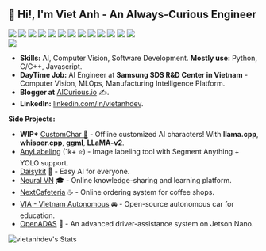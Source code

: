 
## 👋 Hi!, I'm Viet Anh - An Always-Curious Engineer

<div style="clear:both; width: 100%;"> 
<img src="https://img.shields.io/badge/C++-00599C.svg?logo=c%2B%2B&style=flat"> 
<img src="https://img.shields.io/badge/Python-f9d64e.svg?logo=python&style=flat"> 
<img src="https://img.shields.io/badge/HTML5-222222.svg?logo=html5&style=flat">
<img src="https://img.shields.io/badge/CSS3-1572B6.svg?logo=css3&style=flat"> 
<img src="https://img.shields.io/badge/Javascript-3577c4.svg?logo=javascript&style=flat"> 
<img src="https://img.shields.io/badge/TensorFlow-aa4c00.svg?logo=tensorflow&style=flat"> 
<img src="https://img.shields.io/badge/PyTorch-f9d64e.svg?logo=pytorch&style=flat"> 
<img src="https://img.shields.io/badge/OpenCV-FF0000.svg?logo=opencv&style=flat"> 
<img src="https://img.shields.io/badge/Qt-222222.svg?logo=qt"> 
<img src="https://img.shields.io/badge/Raspberry%20Pi-C51A4A.svg?logo=Raspberry%20Pi&style=flat"> 
<img src="https://img.shields.io/badge/Jetson-blue.svg?logo=NVIDIA&style=flat"> 
<img src="https://img.shields.io/badge/-Docker-00599C.svg?logo=docker&style=flat"> 
<img src="https://img.shields.io/badge/-Kubernetes-white.svg?logo=kubernetes&style=flat">
</div>
<img src="https://komarev.com/ghpvc/?username=vietanhdev"> 

- **Skills:** AI, Computer Vision, Software Development. **Mostly use:** Python, C/C++, Javascript.
- **DayTime Job:** AI Engineer at **Samsung SDS R&D Center in Vietnam** - Computer Vision, MLOps, Manufacturing Intelligence Platform.
- **Blogger at** [AICurious.io](https://aicurious.io) ✍.
- **LinkedIn:** [linkedin.com/in/vietanhdev](https://www.linkedin.com/in/vietanhdev/).

**Side Projects:**

- **WIP\*** [CustomChar 🤖](https://github.com/nrl-ai/CustomChar) - Offline customized AI characters! With **llama.cpp**, **whisper.cpp**, **ggml**, **LLaMA-v2**.
- [AnyLabeling](https://github.com/vietanhdev/anylabeling) (1k+ ⭐) - Image labeling tool with Segment Anything + YOLO support.
- [Daisykit](https://daisykit.nrl.ai) 🍰 - Easy AI for everyone.
- [Neural VN](https://vn.nrl.ai/) 🎓 - Online knowledge-sharing and learning platform.
- [NextCafeteria](https://github.com/NextCafeteria/cafeteria) ☕ - Online ordering system for coffee shops.
- [VIA - Vietnam Autonomous](https://via.makerviet.org/) 🚘 - Open-source autonomous car for education.
- [OpenADAS](https://github.com/vietanhdev/open-adas) 🚗 - An advanced driver-assistance system on Jetson Nano.

![vietanhdev's Stats](https://github-readme-stats.vercel.app/api?username=vietanhdev&theme=default&show_icons=true&hide_border=false&count_private=false)
